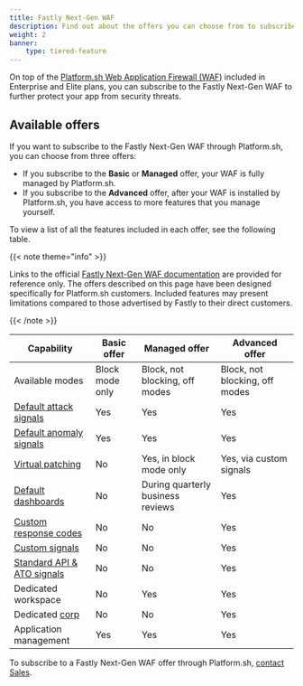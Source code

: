 ```yaml
---
title: Fastly Next-Gen WAF
description: Find out about the offers you can choose from to subscribe to the Fastly Next-Gen Web Application Firewall (WAF) through Platform.sh. 
weight: 2
banner: 
    type: tiered-feature
---
```


On top of the [Platform.sh Web Application Firewall (WAF)](./waf.md) included in Enterprise and Elite plans,
you can subscribe to the Fastly Next-Gen WAF to further protect your app from security threats.

## Available offers

If you want to subscribe to the Fastly Next-Gen WAF through Platform.sh,
you can choose from three offers:

- If you subscribe to the **Basic** or **Managed** offer, your WAF is fully managed by Platform.sh.
- If you subscribe to the **Advanced** offer, after your WAF is installed by Platform.sh,
  you have access to more features that you manage yourself.

To view a list of all the features included in each offer, see the following table.

{{< note theme="info" >}}

Links to the official [Fastly Next-Gen WAF documentation](https://docs.fastly.com/products/fastly-next-gen-waf) are provided for reference only.
The offers described on this page have been designed specifically for Platform.sh customers.
Included features may present limitations compared to those advertised by Fastly to their direct customers.

{{< /note >}}

| Capability                                                                                                                                               | Basic offer     | Managed offer                     | Advanced offer                 |
|----------------------------------------------------------------------------------------------------------------------------------------------------------|-----------------|-----------------------------------|--------------------------------|
| Available modes                                                                                                                                          | Block mode only | Block, not blocking, off modes    | Block, not blocking, off modes |
| [Default attack signals](https://docs.fastly.com/signalsciences/using-signal-sciences/signals/using-system-signals/#attacks)                             | Yes             | Yes                               | Yes                            |
| [Default anomaly signals](https://docs.fastly.com/signalsciences/using-signal-sciences/signals/using-system-signals/#anomalies)                          | Yes             | Yes                               | Yes                            |
| [Virtual patching](https://docs.fastly.com/signalsciences/using-signal-sciences/rules/working-with-templated-rules/#working-with-virtual-patching-rules) | No              | Yes, in block mode only        | Yes, via custom signals        |
| [Default dashboards](https://docs.fastly.com/signalsciences/using-signal-sciences/web-interface/about-the-site-overview-page/)                           | No              | During quarterly business reviews | Yes                            |
| [Custom response codes](https://docs.fastly.com/signalsciences/using-signal-sciences/custom-response-codes/)                                             | No              | No                                | Yes                            |
| [Custom signals](https://docs.fastly.com/signalsciences/using-signal-sciences/signals/working-with-custom-signals/)                                      | No              | No                                | Yes                            |
| [Standard API & ATO signals](https://docs.fastly.com/signalsciences/using-signal-sciences/rules/working-with-templated-rules/)                           | No              | No                                | Yes                            |
| Dedicated workspace                                                                                                                                      | No              | Yes                               | Yes                            |
| Dedicated [corp](https://docs.fastly.com/signalsciences/using-signal-sciences/corp-management/)                                                          | No              | No                                | Yes                            |
| Application management                                                                                                                                   | Yes             | Yes                               | Yes                            |                            | Yes                               |

To subscribe to a Fastly Next-Gen WAF offer through Platform.sh,
[contact Sales](https://platform.sh/contact/).